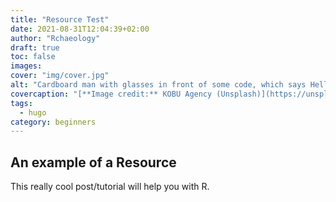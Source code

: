 ```yaml
---
title: "Resource Test"
date: 2021-08-31T12:04:39+02:00
author: "Rchaeology"
draft: true
toc: false
images:
cover: "img/cover.jpg"
alt: "Cardboard man with glasses in front of some code, which says Hello World"
covercaption: "[**Image credit:** KOBU Agency (Unsplash)](https://unsplash.com/photos/67L18R4tW_w/)"
tags:
  - hugo
category: beginners
---
```


## An example of a Resource

This really cool post/tutorial will help you with R.